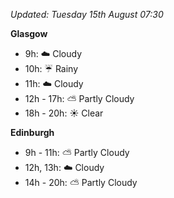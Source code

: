 *Updated: Tuesday 15th August 07:30*

**Glasgow**

* 9h: :cloud: Cloudy
* 10h: :umbrella: Rainy
* 11h: :cloud: Cloudy
* 12h - 17h: :partly_sunny: Partly Cloudy
* 18h - 20h: :sunny: Clear

**Edinburgh**

* 9h - 11h: :partly_sunny: Partly Cloudy
* 12h, 13h: :cloud: Cloudy
* 14h - 20h: :partly_sunny: Partly Cloudy
